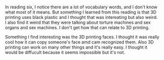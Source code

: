 In reading six, I notice there are a lot of vocabulary words, and I don't know what most of it means. But something I learned from 
this reading is that 3D printing uses black plastic and I thought that was intereating but also weird. I also find it weird that they
were talking about torture machines and sex organs and sex machines. I don't get how that can relate to 3D printing. 

Something I find interesting was the 3D printing faces. I thought it was really cool how it can copy someone's face amd cam recognized
them. Also 3D printing can work on many other things and it's really easy. I thought it would be diffucult because it seems impossible 
but it's not. 
